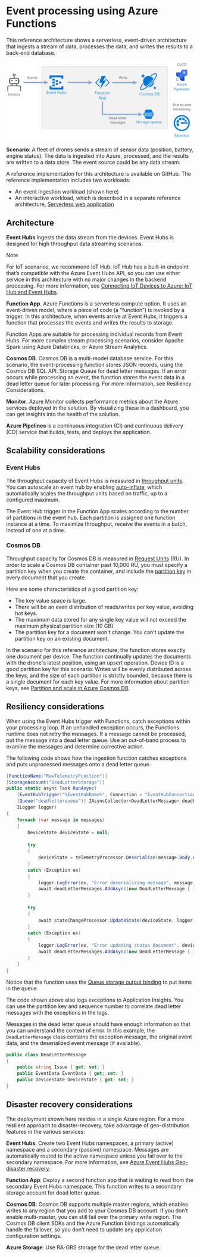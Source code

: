 # Event processing using Azure Functions

This reference architecture shows a serverless, event-driven architecture that ingests a stream of data, processes the data, and writes the results to a back-end database.

![](./_images/serverless-event-processing.png)
 
**Scenario**: A fleet of drones sends a stream of sensor data (position, battery, engine status). The data is ingested into Azure, processed, and the results are written to a data store. The event source could be any data stream. 

A reference implementation for this architecture is available on GitHub. The reference implementation includes two workloads:

- An event ingestion workload (shown here)
- An interactive workload, which is described in a separate reference architecture, [Serverless web application](./web-app.md)

## Architecture

**Event Hubs** ingests the data stream from the devices. Event Hubs is designed for high throughput data streaming scenarios.

> [!NOTE]
> For IoT scenarios, we recommend IoT Hub. IoT Hub has a built-in endpoint that’s compatible with the Azure Event Hubs API, so you can use either service in this architecture with no major changes in the backend processing. For more information, see [Connecting IoT Devices to Azure: IoT Hub and Event Hubs][iot].

**Function App**. Azure Functions is a serverless compute option. It uses an event-driven model, where a piece of code (a “function”) is invoked by a trigger. In this architecture, when events arrive at Event Hubs, it triggers a function that processes the events and writes the results to storage. 

Function Apps are suitable for processing individual records from Event Hubs. For more complex stream processing scenarios, consider Apache Spark using Azure Databricks, or Azure Stream Analytics.

**Cosmos DB**. Cosmos DB is a multi-model database service. For this scenario, the event-processing function stores JSON records, using the Cosmos DB SQL API. 
Storage Queue for dead letter messages. If an error occurs while processing an event, the function stores the event data in a dead letter queue for later processing. For more information, see Resiliency Considerations.

**Monitor**. Azure Monitor collects performance metrics about the Azure services deployed in the solution. By visualizing these in a dashboard, you can get insights into the health of the solution.

**Azure Pipelines** is a continuous integration (CI) and continuous delivery (CD) service that builds, tests, and deploys the application.

## Scalability considerations

### Event Hubs

The throughput capacity of Event Hubs is measured in [throughput units][eh-throughput]. You can autoscale an event hub by enabling [auto-inflate][eh-autoscale], which automatically scales the throughput units based on traffic, up to a configured maximum.

The Event Hub trigger in the Function App scales according to the number of partitions in the event hub. Each partition is assigned one function instance at a time. To maximize throughput, receive the events in a batch, instead of one at a time. 

### Cosmos DB

Throughput capacity for Cosmos DB is measured in [Request Units][ru] (RU). In order to scale a Cosmos DB container past 10,000 RU, you must specify a partition key when you create the container, and include the [partition key][partition-key] in every document that you create.

Here are some characteristics of a good partition key:

- The key value space is large. 
- There will be an even distribution of reads/writes per key value, avoiding hot keys.
- The maximum data stored for any single key value will not exceed the maximum physical partition size (10 GB). 
- The partition key for a document won't change. You can't update the partition key on an existing document. 

In the scenario for this reference architecture, the function stores exactly one document per device. The function continually updates the documents with the drone's latest position, using an upsert operation. Device ID is a good partition key for this scenario. Writes will be evenly distributed across the keys, and the size of each partition is strictly bounded, because there is a single document for each key value. For more information about partition keys, see [Partition and scale in Azure Cosmos DB][cosmosdb-scale].

## Resiliency considerations

When using the Event Hubs trigger with Functions, catch exceptions within your processing loop. If an unhandled exception occurs, the Functions runtime does not retry the messages. If a message cannot be processed, put the message into a dead letter queue. Use an out-of-band process to examine the messages and determine corrective action. 

The following code shows how the ingestion function catches exceptions and puts unprocessed messages onto a dead letter queue.

```csharp
[FunctionName("RawTelemetryFunction")]
[StorageAccount("DeadLetterStorage")]
public static async Task RunAsync(
    [EventHubTrigger("%EventHubName%", Connection = "EventHubConnection", ConsumerGroup ="%EventHubConsumerGroup%")]EventData[] messages,
    [Queue("deadletterqueue")] IAsyncCollector<DeadLetterMessage> deadLetterMessages,
    ILogger logger)
{
    foreach (var message in messages)
    {
        DeviceState deviceState = null;

        try
        {
            deviceState = telemetryProcessor.Deserialize(message.Body.Array, logger);
        }
        catch (Exception ex)
        {
            logger.LogError(ex, "Error deserializing message", message.SystemProperties.PartitionKey, message.SystemProperties.SequenceNumber);
            await deadLetterMessages.AddAsync(new DeadLetterMessage { Issue = ex.Message, EventData = message });
        }

        try
        {
            await stateChangeProcessor.UpdateState(deviceState, logger);
        }
        catch (Exception ex)
        {
            logger.LogError(ex, "Error updating status document", deviceState);
            await deadLetterMessages.AddAsync(new DeadLetterMessage { Issue = ex.Message, EventData = message, DeviceState = deviceState });
        }
    }
}
```

Notice that the function uses the [Queue storage output binding][queue-binding] to put items in the queue.

The code shown above also logs exceptions to Application Insights. You can use the partition key and sequence number to correlate dead letter messages with the exceptions in the logs. 

Messages in the dead letter queue should have enough information so that you can understand the context of error. In this example, the `DeadLetterMessage` class contains the exception message, the original event data, and the deserialized event message (if available). 

```csharp
public class DeadLetterMessage
{
    public string Issue { get; set; }
    public EventData EventData { get; set; }
    public DeviceState DeviceState { get; set; }
}
```

## Disaster recovery considerations

The deployment shown here resides in a single Azure region. For a more resilient approach to disaster-recovery, take advantage of geo-distribution features in the various services:

**Event Hubs**: Create two Event Hubs namespaces, a primary (active) namespace and a secondary (passive) namespace. Messages are automatically routed to the active namespace unless you fail over to the secondary namespace. For more information, see [Azure Event Hubs Geo-disaster recovery][eh-dr].

**Function App**: Deploy a second function app that is waiting to read from the secondary Event Hubs namespace. This function writes to a secondary storage account for dead letter queue.

**Cosmos DB**: Cosmos DB supports multiple master regions, which enables writes to any region that you add to your Cosmos DB account. If you don’t enable multi-master, you can still fail over the primary write region. The Cosmos DB client SDKs and the Azure Function bindings automatically handle the failover, so you don’t need to update any application configuration settings.

**Azure Storage**: Use RA-GRS storage for the dead letter queue. 

[cosmosdb-scale]: /azure/cosmos-db/partition-data
[eh-autoscale]: /azure/event-hubs/event-hubs-auto-inflate
[eh-dr]: /azure/event-hubs/event-hubs-geo-dr
[eh-throughput]: /azure/event-hubs/event-hubs-features#throughput-units
[iot]: /azure/iot-hub/iot-hub-compare-event-hubs
[partition-key]: /azure/cosmos-db/partition-data
[queue-binding]: /azure/azure-functions/functions-bindings-storage-queue#output
[ru]: /azure/cosmos-db/request-units
